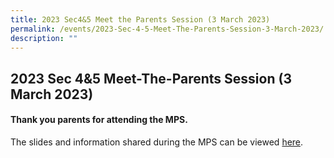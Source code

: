 ```yaml
---
title: 2023 Sec4&5 Meet the Parents Session (3 March 2023)
permalink: /events/2023-Sec-4-5-Meet-The-Parents-Session-3-March-2023/
description: ""
---
```

## 2023 Sec 4&5 Meet-The-Parents Session (3 March 2023)

#### Thank you parents for attending the MPS.

The slides and information shared during the MPS can be viewed [here](/files/2023/2023%20Sec%204%205%20MPS.pdf).